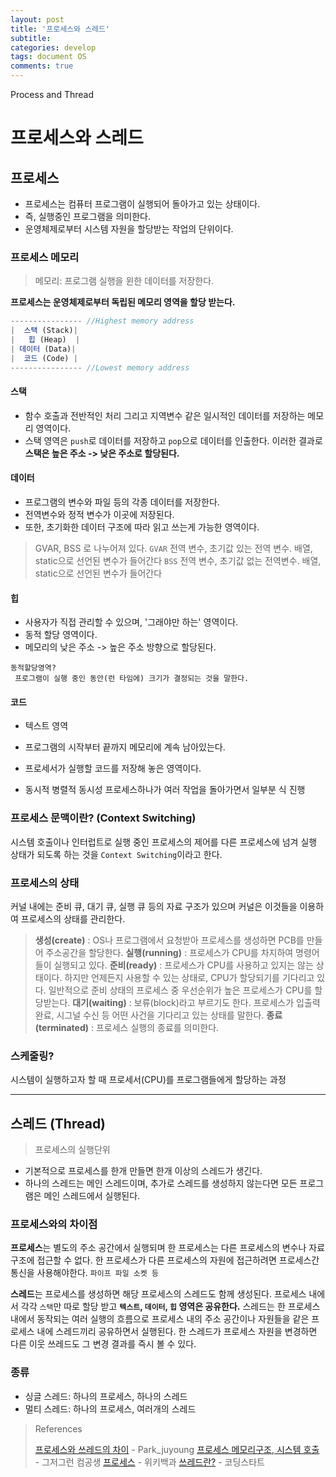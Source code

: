 ```yaml
---
layout: post
title: '프로세스와 스레드'
subtitle:
categories: develop
tags: document OS
comments: true
---
```


Process and Thread

# 프로세스와 스레드

## 프로세스

- 프로세스는 컴퓨터 프로그램이 실행되어 돌아가고 있는 상태이다.
- 즉, 실행중인 프로그램을 의미한다.
- 운영체제로부터 시스템 자원을 할당받는 작업의 단위이다.

### 프로세스 메모리

> 메모리: 프로그램 실행을 윈한 데이터를 저장한다.

<b>프로세스는 운영체제로부터 독립된 메모리 영역을 할당 받는다.</b>

```js
---------------- //Highest memory address
|  스택 (Stack)|
|   힙 (Heap)  |
| 데이터 (Data)|
|  코드 (Code) |
---------------- //Lowest memory address
```

#### 스택

- 함수 호출과 전반적인 처리 그리고 지역변수 같은 일시적인 데이터를 저장하는 메모리 영역이다.
- 스택 영역은 `push`로 데이터를 저장하고 `pop`으로 데이터를 인출한다. 이러한 결과로 <b>스택은 높은 주소 -> 낮은 주소로 할당된다.</b>

#### 데이터

- 프로그램의 변수와 파일 등의 각종 데이터를 저장한다.
- 전역변수와 정적 변수가 이곳에 저장된다.
- 또한, 초기화한 데이터 구조에 따라 읽고 쓰는게 가능한 영역이다.

> GVAR, BSS 로 나누어져 있다.
> `GVAR` 전역 변수, 초기값 있는 전역 변수. 배열, static으로 선언된 변수가 들어간다
> `BSS` 전역 변수, 초기값 없는 전역변수. 배열, static으로 선언된 변수가 들어간다

#### 힙

- 사용자가 직접 관리할 수 있으며, '그래야만 하는' 영역이다.
- 동적 할당 영역이다.
- 메모리의 낮은 주소 -> 높은 주소 방향으로 할당된다.

```
동적할당영역?
 프로그램이 실행 중인 동안(런 타임에) 크기가 결정되는 것을 말한다.
```

#### 코드

- 텍스트 영역
- 프로그램의 시작부터 끝까지 메모리에 계속 남아있는다.
- 프로세서가 실행할 코드를 저장해 놓은 영역이다.

- 동시적 병렬적
  동시성 프로세스하나가 여러 작업을 돌아가면서 일부분 식 진행

### 프로세스 문맥이란? (Context Switching)

시스템 호출이나 인터럽트로 실행 중인 프로세스의 제어를 다른 프로세스에 넘겨 실행 상태가 되도록 하는 것을 `Context Switching`이라고 한다.

### 프로세스의 상태

커널 내에는 준비 큐, 대기 큐, 실행 큐 등의 자료 구조가 있으며 커널은 이것들을 이용하여 프로세스의 상태를 관리한다.

> <b>생성(create)</b> : OS나 프로그램에서 요청받아 프로세스를 생성하면 PCB를 만들어 주소공간을 할당한다.
> <b>실행(running)</b> : 프로세스가 CPU를 차지하여 명령어들이 실행되고 있다.
> <b>준비(ready)</b> : 프로세스가 CPU를 사용하고 있지는 않는 상태이다. 하지만 언제든지 사용할 수 있는 상태로, CPU가 할당되기를 기다리고 있다. 일반적으로 준비 상태의 프로세스 중 우선순위가 높은 프로세스가 CPU를 할당받는다.
> <b>대기(waiting)</b> : 보류(block)라고 부르기도 한다. 프로세스가 입출력 완료, 시그널 수신 등 어떤 사건을 기다리고 있는 상태를 말한다.
> <b>종료(terminated)</b> : 프로세스 실행의 종료를 의미한다.

### 스케줄링?

시스템이 실행하고자 할 때 프로세서(CPU)를 프로그램들에게 할당하는 과정

---

## 스레드 (Thread)

> 프로세스의 실행단위

- 기본적으로 프로세스를 한개 만들면 한개 이상의 스레드가 생긴다.
- 하나의 스레드는 메인 스레드이며, 추가로 스레드를 생성하지 않는다면 모든 프로그램은 메인 스레드에서 실행된다.

### 프로세스와의 차이점

**프로세스**는 별도의 주소 공간에서 실행되며 한 프로세스는 다른 프로세스의 변수나 자료 구조에 접근할 수 없다. 한 프로세스가 다른 프로세스의 자원에 접근하려면 프로세스간 통신을 사용해야한다. `파이프 파일 소켓 등`

**스레드**는 프로세스를 생성하면 해당 프로세스의 스레드도 함께 생성된다. 프로세스 내에서 각각 `스택`만 따로 할당 받고 <b>`텍스트`, `데이터`, `힙` 영역은 공유한다.</b> 스레드는 한 프로세스 내에서 동작되는 여러 실행의 흐름으로 프로세스 내의 주소 공간이나 자원들을 같은 프로세스 내에 스레드끼리 공유하면서 실행된다. 한 스레드가 프로세스 자원을 변경하면 다른 이웃 쓰레드도 그 변경 결과를 즉시 볼 수 있다.

### 종류

- 싱글 스레드: 하나의 프로세스, 하나의 스레드
- 멀티 스레드: 하나의 프로세스, 여러개의 스레드

> References
>
> [프로세스와 쓰레드의 차이](https://juyoung-1008.tistory.com/47) - Park_juyoung
> [프로세스 메모리구조, 시스템 호출](https://bnzn2426.tistory.com/59) - 그저그런 컴공생
> [프로세스](https://ko.wikipedia.org/wiki/%ED%94%84%EB%A1%9C%EC%84%B8%EC%8A%A4) - 위키백과
> [쓰레드란?](https://coding-start.tistory.com/199?category=809051) - 코딩스타트
